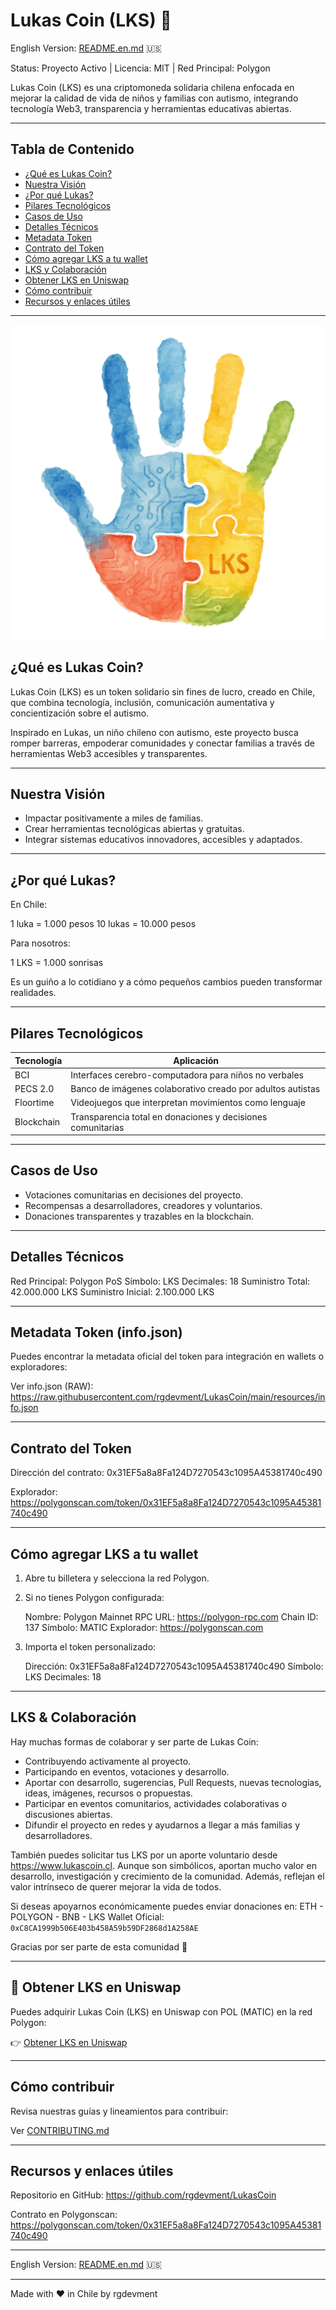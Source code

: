 # Lukas Coin (LKS) 🌟

English Version: [README.en.md](README.en.md) 🇺🇸

Status: Proyecto Activo   |   Licencia: MIT   |   Red Principal: Polygon

Lukas Coin (LKS) es una criptomoneda solidaria chilena enfocada en mejorar la calidad de vida de niños y familias con autismo, integrando tecnología Web3, transparencia y herramientas educativas abiertas.

---

## Tabla de Contenido

- [¿Qué es Lukas Coin?](#qué-es-lukas-coin)
- [Nuestra Visión](#nuestra-visión)
- [¿Por qué Lukas?](#por-qué-lukas)
- [Pilares Tecnológicos](#pilares-tecnológicos)
- [Casos de Uso](#casos-de-uso)
- [Detalles Técnicos](#detalles-técnicos)
- [Metadata Token](#metadata-token-infojson)
- [Contrato del Token](#contrato-del-token)
- [Cómo agregar LKS a tu wallet](#cómo-agregar-lks-a-tu-wallet)
- [LKS y Colaboración](#lks--colaboración)
- [Obtener LKS en Uniswap](#-obtener-lks-en-uniswap)
- [Cómo contribuir](#cómo-contribuir)
- [Recursos y enlaces útiles](#recursos-y-enlaces-útiles)

---

![Lukas Coin Logo](resources/images/lukas_coin_logo_512.png)

## ¿Qué es Lukas Coin?

Lukas Coin (LKS) es un token solidario sin fines de lucro, creado en Chile, que combina tecnología, inclusión, comunicación aumentativa y concientización sobre el autismo.

Inspirado en Lukas, un niño chileno con autismo, este proyecto busca romper barreras, empoderar comunidades y conectar familias a través de herramientas Web3 accesibles y transparentes.

---

## Nuestra Visión

- Impactar positivamente a miles de familias.
- Crear herramientas tecnológicas abiertas y gratuitas.
- Integrar sistemas educativos innovadores, accesibles y adaptados.

---

## ¿Por qué Lukas?

En Chile:

1 luka = 1.000 pesos
10 lukas = 10.000 pesos

Para nosotros:

1 LKS = 1.000 sonrisas

Es un guiño a lo cotidiano y a cómo pequeños cambios pueden transformar realidades.

---

## Pilares Tecnológicos

| Tecnología | Aplicación                                                  |
| ---------- | ----------------------------------------------------------- |
| BCI        | Interfaces cerebro-computadora para niños no verbales       |
| PECS 2.0   | Banco de imágenes colaborativo creado por adultos autistas  |
| Floortime  | Videojuegos que interpretan movimientos como lenguaje       |
| Blockchain | Transparencia total en donaciones y decisiones comunitarias |

---

## Casos de Uso

- Votaciones comunitarias en decisiones del proyecto.
- Recompensas a desarrolladores, creadores y voluntarios.
- Donaciones transparentes y trazables en la blockchain.

---

## Detalles Técnicos

Red Principal: Polygon PoS
Símbolo: LKS
Decimales: 18
Suministro Total: 42.000.000 LKS
Suministro Inicial: 2.100.000 LKS

---

## Metadata Token (info.json)

Puedes encontrar la metadata oficial del token para integración en wallets o exploradores:

Ver info.json (RAW):
https://raw.githubusercontent.com/rgdevment/LukasCoin/main/resources/info.json

---

## Contrato del Token

Dirección del contrato:
0x31EF5a8a8Fa124D7270543c1095A45381740c490

Explorador:
https://polygonscan.com/token/0x31EF5a8a8Fa124D7270543c1095A45381740c490

---

## Cómo agregar LKS a tu wallet

1. Abre tu billetera y selecciona la red Polygon.
2. Si no tienes Polygon configurada:

   Nombre: Polygon Mainnet
   RPC URL: https://polygon-rpc.com
   Chain ID: 137
   Símbolo: MATIC
   Explorador: https://polygonscan.com

3. Importa el token personalizado:

   Dirección: 0x31EF5a8a8Fa124D7270543c1095A45381740c490
   Símbolo: LKS
   Decimales: 18

---

## LKS & Colaboración

Hay muchas formas de colaborar y ser parte de Lukas Coin:

- Contribuyendo activamente al proyecto.
- Participando en eventos, votaciones y desarrollo.
- Aportar con desarrollo, sugerencias, Pull Requests, nuevas tecnologías, ideas, imágenes, recursos o propuestas.
- Participar en eventos comunitarios, actividades colaborativas o discusiones abiertas.
- Difundir el proyecto en redes y ayudarnos a llegar a más familias y desarrolladores.

También puedes solicitar tus LKS por un aporte voluntario desde https://www.lukascoin.cl. Aunque son simbólicos, aportan mucho valor en desarrollo, investigación y crecimiento de la comunidad. Además, reflejan el valor intrínseco de querer mejorar la vida de todos.

Si deseas apoyarnos económicamente puedes enviar donaciones en: ETH - POLYGON - BNB - LKS
Wallet Oficial: `0xC8CA1999b506E403b458A59b59DF2868d1A258AE`

Gracias por ser parte de esta comunidad 💙

---

## 🔁 Obtener LKS en Uniswap

Puedes adquirir Lukas Coin (LKS) en Uniswap con POL (MATIC) en la red Polygon:

👉 [Obtener LKS en Uniswap](https://app.uniswap.org/#/swap?chain=polygon&outputCurrency=0x31EF5a8a8Fa124D7270543c1095A45381740c490)

---

## Cómo contribuir

Revisa nuestras guías y lineamientos para contribuir:

Ver [CONTRIBUTING.md](CONTRIBUTING.md)

---

## Recursos y enlaces útiles

Repositorio en GitHub:
https://github.com/rgdevment/LukasCoin

Contrato en Polygonscan:
https://polygonscan.com/token/0x31EF5a8a8Fa124D7270543c1095A45381740c490

---

English Version: [README.en.md](README.en.md) 🇺🇸

---
Made with ❤️ in Chile by rgdevment
